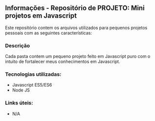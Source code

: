 ## Informações - Repositório de PROJETO: Mini projetos em Javascript
Este repositório contem os arquivos utilizados para pequenos projetos pessoais com as seguintes características: 

### Descrição
Cada pasta contem um pequeno projeto feito em Javascript puro com o intuito de fortalecer meus conhecimentos em Javascript.

### Tecnologias utilizadas: 
- Javascript ES5/ES6
- Node JS

### Links úteis: 
- N/A
